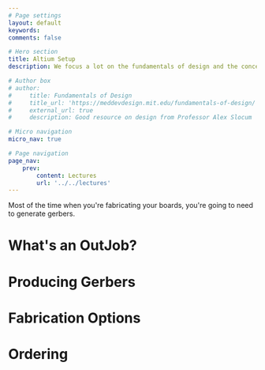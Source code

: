 ```yaml
---
# Page settings
layout: default
keywords:
comments: false

# Hero section
title: Altium Setup
description: We focus a lot on the fundamentals of design and the concepts behind PCBs, which are tool-independent. But we need to choose a design tool to implement things in, and we've chosen Altium for that. Let's get it setup.

# Author box
# author:
#     title: Fundamentals of Design
#     title_url: 'https://meddevdesign.mit.edu/fundamentals-of-design/'
#     external_url: true
#     description: Good resource on design from Professor Alex Slocum

# Micro navigation
micro_nav: true

# Page navigation
page_nav:
    prev:
        content: Lectures
        url: '../../lectures'
---
```


Most of the time when you're fabricating your boards, you're going to need to generate gerbers. 

# What's an OutJob?

# Producing Gerbers

# Fabrication Options

# Ordering